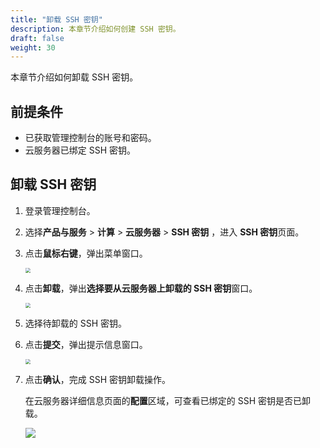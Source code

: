 ```yaml
---
title: "卸载 SSH 密钥"
description: 本章节介绍如何创建 SSH 密钥。
draft: false
weight: 30
---
```


本章节介绍如何卸载 SSH 密钥。

## 前提条件

- 已获取管理控制台的账号和密码。
- 云服务器已绑定 SSH 密钥。

## 卸载 SSH 密钥

1. 登录管理控制台。

1. 选择**产品与服务** > **计算** > **云服务器** >  **SSH 密钥** ，进入 **SSH 密钥**页面。

3. 点击**鼠标右键**，弹出菜单窗口。

   <img src="/compute/vm/_images/vm_ssh_unload.png" style="zoom:50%;" />

4. 点击**卸载**，弹出**选择要从云服务器上卸载的 SSH 密钥**窗口。

   <img src="/compute/vm/_images/vm_ssh_unload_choose.png" style="zoom:50%;" />

5. 选择待卸载的 SSH 密钥。

6. 点击**提交**，弹出提示信息窗口。

   <img src="/compute/vm/_images/vm_ssh_unload_confirm.png" style="zoom:50%;" />

7. 点击**确认**，完成 SSH 密钥卸载操作。

   在云服务器详细信息页面的**配置**区域，可查看已绑定的 SSH 密钥是否已卸载。

   ![](/compute/vm/_images/vm_ssh_bind_site.png)
